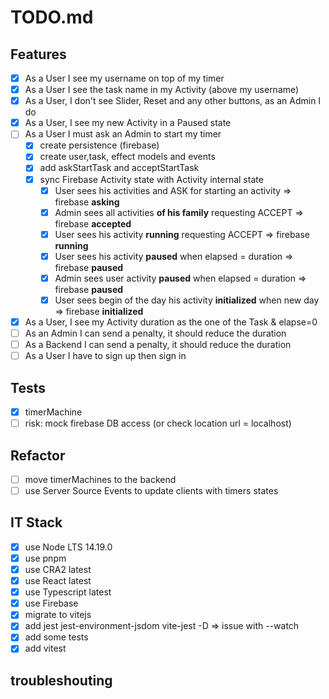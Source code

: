 # TODO.md

## Features

- [x] As a User I see my username on top of my timer
- [x] As a User I see the task name in my Activity (above my username)
- [x] As a User, I don't see Slider, Reset and any other buttons, as an Admin I do
- [x] As a User, I see my new Activity in a Paused state
- [ ] As a User I must ask an Admin to start my timer
  - [x] create persistence (firebase)
  - [x] create user,task, effect models and events
  - [x] add askStartTask and acceptStartTask
  - [x] sync Firebase Activity state with Activity internal state
    - [x] User sees his activities and ASK for starting an activity => firebase **asking**
    - [x] Admin sees all activities **of his family** requesting ACCEPT => firebase **accepted**
    - [x] User sees his activity **running** requesting ACCEPT => firebase **running**
    - [x] User sees his activity **paused** when elapsed = duration => firebase **paused**
    - [x] Admin sees user activity **paused** when elapsed = duration => firebase **paused**
    - [x] User sees begin of the day his activity **initialized** when new day => firebase **initialized**
- [x] As a User, I see my Activity duration as the one of the Task & elapse=0
- [ ] As an Admin I can send a penalty, it should reduce the duration
- [ ] As a Backend I can send a penalty, it should reduce the duration
- [ ] As a User I have to sign up then sign in

## Tests

- [x] timerMachine
- [ ] risk: mock firebase DB access (or check location url = localhost)

## Refactor

- [ ] move timerMachines to the backend
- [ ] use Server Source Events to update clients with timers states

## IT Stack

- [x] use Node LTS 14.19.0
- [x] use pnpm
- [x] use CRA2 latest
- [x] use React latest
- [x] use Typescript latest
- [x] use Firebase
- [x] migrate to vitejs
- [x] add jest jest-environment-jsdom vite-jest -D => issue with --watch
- [x] add some tests
- [x] add vitest

## troubleshouting
